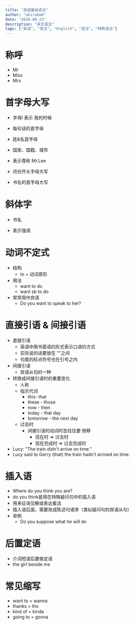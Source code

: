 ```yaml
---
title: "英语基础语法"
author: "akira6w6"
date: "2020-08-23"
description: "英文语法"
tags: ["英语", "英文", "English", "语法", "特殊语法"]
---
```


# 称呼

- Mr 
- Miss 
- Mrs

# 首字母大写

- 字母I 表示 我的时候

- 每句话的首字母

- 姓&名首字母

- 国家、国籍、城市

- 表示尊称 Mr.Lee

- 月份开头字母大写

- 书名的首字母大写

# 斜体字

- 书名

- 表示强调

# 动词不定式

- 结构
  - to + 动词原形
- 用法
  - want to do
  - want sb to do
- 常常用作宾语
  - Do you want to speak to her?

# 直接引语 & 间接引语

- 直接引语
  - 英语中用书面语的形式表示口语的方式
  - 实际说的话要放在 ""之间
  - 句尾的标点符号也在引号之内
- 间接引语
  - 宾语从句的一种
- 转换成间接引语时的重要变化
  - 人称
  - 指示代词
    - this- that
    - these - those
    - now - then
    - today - that day
    - tomorrow - the next     day
  - 过去时
    - 间接引语的动词时态往往要 倒移
      - 现在时 => 过去时
      - 现在完成时 => 过去完成时
- Lucy: "The train didn't arrive on time."
- Lucy said to Gerry (that) the train hadn't arrived on time. 

# 插入语

- Where do you think you are?
- do you think是用在特殊疑问句中的插入语
- 用来征询见解或表达看法
- 插入语后面，需要改成陈述句语序（类似疑问句的宾语从句）
- 举例
  - Do you suppose what he will do

# 后置定语

- 介词短语后置做定语
- the girl beside me

# 常见缩写

- want to = wanna
- thanks = thx
- kind of = kinda
- going to = gonna
